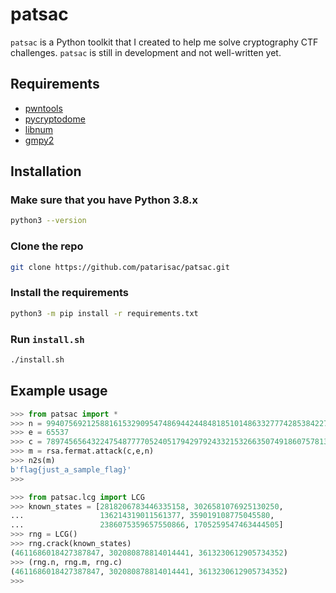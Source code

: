 # patsac
`patsac` is a Python toolkit that I created to help me solve cryptography CTF challenges. `patsac` is still in development and not well-written yet.

## Requirements
- [pwntools](https://github.com/Gallopsled/pwntools)
- [pycryptodome](https://github.com/Legrandin/pycryptodome)
- [libnum](https://github.com/hellman/libnum)
- [gmpy2](https://github.com/aleaxit/gmpy)

## Installation
### Make sure that you have Python 3.8.x
```bash
python3 --version
```
### Clone the repo
```bash
git clone https://github.com/patarisac/patsac.git
```
### Install the requirements
```bash
python3 -m pip install -r requirements.txt
```
### Run `install.sh`
```bash
./install.sh
```

## Example usage
```python
>>> from patsac import *
>>> n = 99407569212588161532909547486944244848185101486332777428538422741011884594253
>>> e = 65537
>>> c = 78974565643224754877770524051794297924332153266350749186075781326292672588454
>>> m = rsa.fermat.attack(c,e,n)
>>> n2s(m)
b'flag{just_a_sample_flag}'
>>> 
```
```python
>>> from patsac.lcg import LCG
>>> known_states = [2818206783446335158, 3026581076925130250,
...                 136214319011561377, 359019108775045580,
...                 2386075359657550866, 1705259547463444505]
>>> rng = LCG()
>>> rng.crack(known_states)
(4611686018427387847, 302080878814014441, 3613230612905734352)
>>> (rng.n, rng.m, rng.c)
(4611686018427387847, 302080878814014441, 3613230612905734352)
>>> 
```
